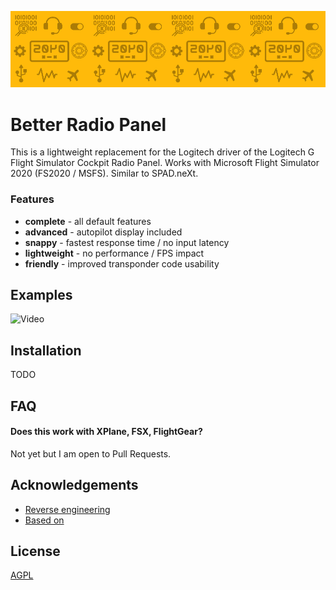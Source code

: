 
![Logo](.img/banner.png)


# Better Radio Panel

This is a lightweight replacement for the Logitech driver of the Logitech G Flight Simulator Cockpit Radio Panel.
Works with Microsoft Flight Simulator 2020 (FS2020 / MSFS).
Similar to SPAD.neXt.

### Features
* **complete** - all default features
* **advanced** - autopilot display included
* **snappy** - fastest response time / no input latency
* **lightweight** - no performance / FPS impact
* **friendly** - improved transponder code usability

## Examples

![Video](https://via.placeholder.com/468x300?text=App+Screenshot+Here)


## Installation

TODO

## FAQ

#### Does this work with XPlane, FSX, FlightGear?

Not yet but I am open to Pull Requests.


## Acknowledgements

 - [Reverse engineering](https://github.com/bjanders/fpanels)
 - [Based on](https://github.com/daibach142/SaitekRadio)


## License

[AGPL](https://www.gnu.org/licenses/agpl-3.0.en.html)

